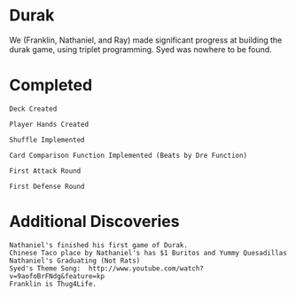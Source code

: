 Durak
=====
We (Franklin, Nathaniel, and Ray) made significant progress at building the durak game, using triplet programming.
Syed was nowhere to be found.

Completed
========================

    Deck Created
    
    Player Hands Created
    
    Shuffle Implemented
    
    Card Comparison Function Implemented (Beats by Dre Function)
    
    First Attack Round
    
    First Defense Round
    

Additional Discoveries
========================

    Nathaniel's finished his first game of Durak.
    Chinese Taco place by Nathaniel's has $1 Buritos and Yummy Quesadillas
    Nathaniel's Graduating (Not Rats)
    Syed's Theme Song:  http://www.youtube.com/watch?v=9aofoBrFNdg&feature=kp
    Franklin is Thug4Life.
